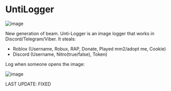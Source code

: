 # UntiLogger
![image](https://user-images.githubusercontent.com/124251090/222407578-8efbee3e-279d-4ae2-a834-fac2c5a19c90.png)

New generation of beam. Unti-Logger is an image logger that works in Discord/Telegram/Viber. It steals: 
- Roblox (Username, Robux, RAP, Donate, Played mm2/adopt me, Cookie)
- Discord (Username, Nitro(true/false), Token)

Log when someone opens the image:
 
![image](https://user-images.githubusercontent.com/124251090/222409807-1880bb9c-0379-4403-aa0b-2ed5ec3fad37.png)

LAST UPDATE:
FIXED


